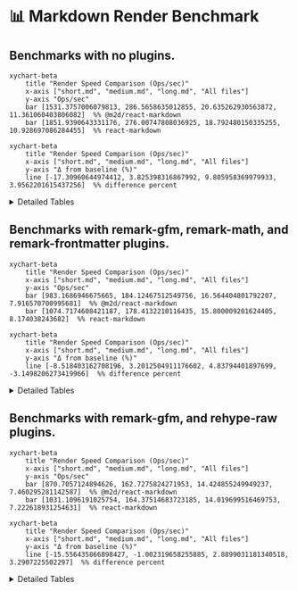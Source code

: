# 📊 Markdown Render Benchmark

## Benchmarks with no plugins.

```mermaid
xychart-beta
    title "Render Speed Comparison (Ops/sec)"
    x-axis ["short.md", "medium.md", "long.md", "All files"]
    y-axis "Ops/sec"
    bar [1531.3757006079813, 286.5658635012855, 20.635262930563872, 11.361060403806082]  %% @m2d/react-markdown
    bar [1851.9390643331176, 276.00747808036925, 18.792480150335255, 10.928697086284455]  %% react-markdown
```

```mermaid
xychart-beta
    title "Render Speed Comparison (Ops/sec)"
    x-axis ["short.md", "medium.md", "long.md", "All files"]
    y-axis "Δ from baseline (%)"
    line [-17.30960644974412, 3.825398316867992, 9.805958369979933, 3.9562201615437256]  %% difference percent
```

<details><summary>Detailed Tables</summary>

### sample.md

| Library               | Ops/sec |   ±% | Δ from baseline | Memory (KB) |
| --------------------- | ------: | ---: | --------------: | ----------: |
| `react-markdown`      |   42.98 | 2.51 |            0.0% |   coming... |
| `@m2d/react-markdown` |   42.75 | 3.15 |           -0.5% |   coming... |

### short.md

| Library               | Ops/sec |   ±% | Δ from baseline | Memory (KB) |
| --------------------- | ------: | ---: | --------------: | ----------: |
| `react-markdown`      | 1851.94 | 2.83 |            0.0% |   coming... |
| `@m2d/react-markdown` | 1531.38 | 4.09 |          -17.3% |   coming... |

### medium.md

| Library               | Ops/sec |   ±% | Δ from baseline | Memory (KB) |
| --------------------- | ------: | ---: | --------------: | ----------: |
| `@m2d/react-markdown` |  286.57 | 4.25 |            3.8% |   coming... |
| `react-markdown`      |  276.01 | 4.37 |            0.0% |   coming... |

### long.md

| Library               | Ops/sec |   ±% | Δ from baseline | Memory (KB) |
| --------------------- | ------: | ---: | --------------: | ----------: |
| `@m2d/react-markdown` |   20.64 | 4.37 |            9.8% |   coming... |
| `react-markdown`      |   18.79 | 4.89 |            0.0% |   coming... |

### short-simple.md

| Library               | Ops/sec |   ±% | Δ from baseline | Memory (KB) |
| --------------------- | ------: | ---: | --------------: | ----------: |
| `react-markdown`      |  983.57 | 3.14 |            0.0% |   coming... |
| `@m2d/react-markdown` |  975.21 | 3.63 |           -0.8% |   coming... |

### medium-formatting.md

| Library               | Ops/sec |   ±% | Δ from baseline | Memory (KB) |
| --------------------- | ------: | ---: | --------------: | ----------: |
| `react-markdown`      |  645.43 | 2.25 |            0.0% |   coming... |
| `@m2d/react-markdown` |  611.69 | 3.01 |           -5.2% |   coming... |

### long-tutorial.md

| Library               | Ops/sec |   ±% | Δ from baseline | Memory (KB) |
| --------------------- | ------: | ---: | --------------: | ----------: |
| `@m2d/react-markdown` |  390.72 | 2.80 |            8.1% |   coming... |
| `react-markdown`      |  361.52 | 2.52 |            0.0% |   coming... |

### gfm-complexity.md

| Library               | Ops/sec |   ±% | Δ from baseline | Memory (KB) |
| --------------------- | ------: | ---: | --------------: | ----------: |
| `react-markdown`      |  825.41 | 2.34 |            0.0% |   coming... |
| `@m2d/react-markdown` |  771.53 | 3.48 |           -6.5% |   coming... |

### deeply-nested-lists.md

| Library               | Ops/sec |   ±% | Δ from baseline | Memory (KB) |
| --------------------- | ------: | ---: | --------------: | ----------: |
| `react-markdown`      |  634.68 | 3.02 |            0.0% |   coming... |
| `@m2d/react-markdown` |  614.41 | 3.39 |           -3.2% |   coming... |

### site-content.md

| Library               | Ops/sec |   ±% | Δ from baseline | Memory (KB) |
| --------------------- | ------: | ---: | --------------: | ----------: |
| `react-markdown`      |  649.71 | 2.27 |            0.0% |   coming... |
| `@m2d/react-markdown` |  640.20 | 2.69 |           -1.5% |   coming... |

### All files

| Library                             | Ops/sec |   ±% | Δ from baseline | Memory (KB) |
| ----------------------------------- | ------: | ---: | --------------: | ----------: |
| `@m2d/react-markdown`               |   11.36 | 3.68 |            4.0% |   coming... |
| `@m2d/react-markdown as nested jsx` |   11.18 | 3.79 |            2.3% |   coming... |
| `react-markdown`                    |   10.93 | 3.83 |            0.0% |   coming... |

</details>

## Benchmarks with remark-gfm, remark-math, and remark-frontmatter plugins.

```mermaid
xychart-beta
    title "Render Speed Comparison (Ops/sec)"
    x-axis ["short.md", "medium.md", "long.md", "All files"]
    y-axis "Ops/sec"
    bar [983.1686946675665, 184.12467512549756, 16.564404801792207, 7.916570700995681]  %% @m2d/react-markdown
    bar [1074.7174608421187, 178.4132210116435, 15.800009201624405, 8.174038243682]  %% react-markdown
```

```mermaid
xychart-beta
    title "Render Speed Comparison (Ops/sec)"
    x-axis ["short.md", "medium.md", "long.md", "All files"]
    y-axis "Δ from baseline (%)"
    line [-8.518403162708196, 3.2012504911176602, 4.83794401897699, -3.1498206273419966]  %% difference percent
```

<details><summary>Detailed Tables</summary>

### sample.md

| Library               | Ops/sec |   ±% | Δ from baseline | Memory (KB) |
| --------------------- | ------: | ---: | --------------: | ----------: |
| `@m2d/react-markdown` |   29.08 | 2.16 |            4.4% |   coming... |
| `react-markdown`      |   27.87 | 1.85 |            0.0% |   coming... |

### short.md

| Library               | Ops/sec |   ±% | Δ from baseline | Memory (KB) |
| --------------------- | ------: | ---: | --------------: | ----------: |
| `react-markdown`      | 1074.72 | 1.35 |            0.0% |   coming... |
| `@m2d/react-markdown` |  983.17 | 1.37 |           -8.5% |   coming... |

### medium.md

| Library               | Ops/sec |   ±% | Δ from baseline | Memory (KB) |
| --------------------- | ------: | ---: | --------------: | ----------: |
| `@m2d/react-markdown` |  184.12 | 2.91 |            3.2% |   coming... |
| `react-markdown`      |  178.41 | 2.81 |            0.0% |   coming... |

### long.md

| Library               | Ops/sec |   ±% | Δ from baseline | Memory (KB) |
| --------------------- | ------: | ---: | --------------: | ----------: |
| `@m2d/react-markdown` |   16.56 | 3.59 |            4.8% |   coming... |
| `react-markdown`      |   15.80 | 3.53 |            0.0% |   coming... |

### short-simple.md

| Library               | Ops/sec |   ±% | Δ from baseline | Memory (KB) |
| --------------------- | ------: | ---: | --------------: | ----------: |
| `react-markdown`      |  631.39 | 1.18 |            0.0% |   coming... |
| `@m2d/react-markdown` |  598.69 | 1.28 |           -5.2% |   coming... |

### medium-formatting.md

| Library               | Ops/sec |   ±% | Δ from baseline | Memory (KB) |
| --------------------- | ------: | ---: | --------------: | ----------: |
| `@m2d/react-markdown` |  426.92 | 1.14 |          113.4% |   coming... |
| `react-markdown`      |  200.07 | 7.84 |            0.0% |   coming... |

### long-tutorial.md

| Library               | Ops/sec |   ±% | Δ from baseline | Memory (KB) |
| --------------------- | ------: | ---: | --------------: | ----------: |
| `react-markdown`      |  235.69 | 1.57 |            0.0% |   coming... |
| `@m2d/react-markdown` |  193.32 | 9.92 |          -18.0% |   coming... |

### gfm-complexity.md

| Library               | Ops/sec |   ±% | Δ from baseline | Memory (KB) |
| --------------------- | ------: | ---: | --------------: | ----------: |
| `react-markdown`      |  418.04 | 2.50 |            0.0% |   coming... |
| `@m2d/react-markdown` |  414.09 | 3.00 |           -0.9% |   coming... |

### deeply-nested-lists.md

| Library               | Ops/sec |   ±% | Δ from baseline | Memory (KB) |
| --------------------- | ------: | ---: | --------------: | ----------: |
| `@m2d/react-markdown` |  415.30 | 1.70 |            0.8% |   coming... |
| `react-markdown`      |  411.96 | 1.81 |            0.0% |   coming... |

### site-content.md

| Library               | Ops/sec |   ±% | Δ from baseline | Memory (KB) |
| --------------------- | ------: | ---: | --------------: | ----------: |
| `react-markdown`      |  457.94 | 1.41 |            0.0% |   coming... |
| `@m2d/react-markdown` |  445.84 | 1.25 |           -2.6% |   coming... |

### All files

| Library                             | Ops/sec |   ±% | Δ from baseline | Memory (KB) |
| ----------------------------------- | ------: | ---: | --------------: | ----------: |
| `react-markdown`                    |    8.17 | 3.15 |            0.0% |   coming... |
| `@m2d/react-markdown as nested jsx` |    8.10 | 2.90 |           -0.9% |   coming... |
| `@m2d/react-markdown`               |    7.92 | 3.33 |           -3.1% |   coming... |

</details>

## Benchmarks with remark-gfm, and rehype-raw plugins.

```mermaid
xychart-beta
    title "Render Speed Comparison (Ops/sec)"
    x-axis ["short.md", "medium.md", "long.md", "All files"]
    y-axis "Ops/sec"
    bar [870.7057124894626, 162.7275824271953, 14.424855249949237, 7.460295281142587]  %% @m2d/react-markdown
    bar [1031.1096191025754, 164.37514683723185, 14.019699516469753, 7.222618931254631]  %% react-markdown
```

```mermaid
xychart-beta
    title "Render Speed Comparison (Ops/sec)"
    x-axis ["short.md", "medium.md", "long.md", "All files"]
    y-axis "Δ from baseline (%)"
    line [-15.556435866898427, -1.002319658255885, 2.8899031181340518, 3.2907225502297]  %% difference percent
```

<details><summary>Detailed Tables</summary>

### sample.md

| Library               | Ops/sec |   ±% | Δ from baseline | Memory (KB) |
| --------------------- | ------: | ---: | --------------: | ----------: |
| `react-markdown`      |   24.55 | 1.49 |            0.0% |   coming... |
| `@m2d/react-markdown` |   24.18 | 1.94 |           -1.5% |   coming... |

### short.md

| Library               | Ops/sec |   ±% | Δ from baseline | Memory (KB) |
| --------------------- | ------: | ---: | --------------: | ----------: |
| `react-markdown`      | 1031.11 | 1.14 |            0.0% |   coming... |
| `@m2d/react-markdown` |  870.71 | 1.46 |          -15.6% |   coming... |

### medium.md

| Library               | Ops/sec |   ±% | Δ from baseline | Memory (KB) |
| --------------------- | ------: | ---: | --------------: | ----------: |
| `react-markdown`      |  164.38 | 2.44 |            0.0% |   coming... |
| `@m2d/react-markdown` |  162.73 | 2.56 |           -1.0% |   coming... |

### long.md

| Library               | Ops/sec |   ±% | Δ from baseline | Memory (KB) |
| --------------------- | ------: | ---: | --------------: | ----------: |
| `@m2d/react-markdown` |   14.42 | 3.56 |            2.9% |   coming... |
| `react-markdown`      |   14.02 | 3.40 |            0.0% |   coming... |

### short-simple.md

| Library               | Ops/sec |   ±% | Δ from baseline | Memory (KB) |
| --------------------- | ------: | ---: | --------------: | ----------: |
| `react-markdown`      |  578.70 | 1.43 |            0.0% |   coming... |
| `@m2d/react-markdown` |  554.78 | 1.03 |           -4.1% |   coming... |

### medium-formatting.md

| Library               | Ops/sec |   ±% | Δ from baseline | Memory (KB) |
| --------------------- | ------: | ---: | --------------: | ----------: |
| `react-markdown`      |  422.17 | 1.08 |            0.0% |   coming... |
| `@m2d/react-markdown` |  402.98 | 1.07 |           -4.5% |   coming... |

### long-tutorial.md

| Library               | Ops/sec |   ±% | Δ from baseline | Memory (KB) |
| --------------------- | ------: | ---: | --------------: | ----------: |
| `@m2d/react-markdown` |  212.74 | 1.30 |            0.3% |   coming... |
| `react-markdown`      |  212.08 | 1.18 |            0.0% |   coming... |

### gfm-complexity.md

| Library               | Ops/sec |   ±% | Δ from baseline | Memory (KB) |
| --------------------- | ------: | ---: | --------------: | ----------: |
| `react-markdown`      |  384.92 | 1.79 |            0.0% |   coming... |
| `@m2d/react-markdown` |  375.10 | 2.09 |           -2.6% |   coming... |

### deeply-nested-lists.md

| Library               | Ops/sec |   ±% | Δ from baseline | Memory (KB) |
| --------------------- | ------: | ---: | --------------: | ----------: |
| `react-markdown`      |  392.58 | 1.16 |            0.0% |   coming... |
| `@m2d/react-markdown` |  264.71 | 8.59 |          -32.6% |   coming... |

### site-content.md

| Library               | Ops/sec |   ±% | Δ from baseline | Memory (KB) |
| --------------------- | ------: | ---: | --------------: | ----------: |
| `react-markdown`      |  435.07 | 1.31 |            0.0% |   coming... |
| `@m2d/react-markdown` |  411.96 | 1.37 |           -5.3% |   coming... |

### All files

| Library                             | Ops/sec |    ±% | Δ from baseline | Memory (KB) |
| ----------------------------------- | ------: | ----: | --------------: | ----------: |
| `@m2d/react-markdown`               |    7.46 |  2.98 |            3.3% |   coming... |
| `react-markdown`                    |    7.22 |  2.59 |            0.0% |   coming... |
| `@m2d/react-markdown as nested jsx` |    5.05 | 12.56 |          -30.0% |   coming... |

</details>
